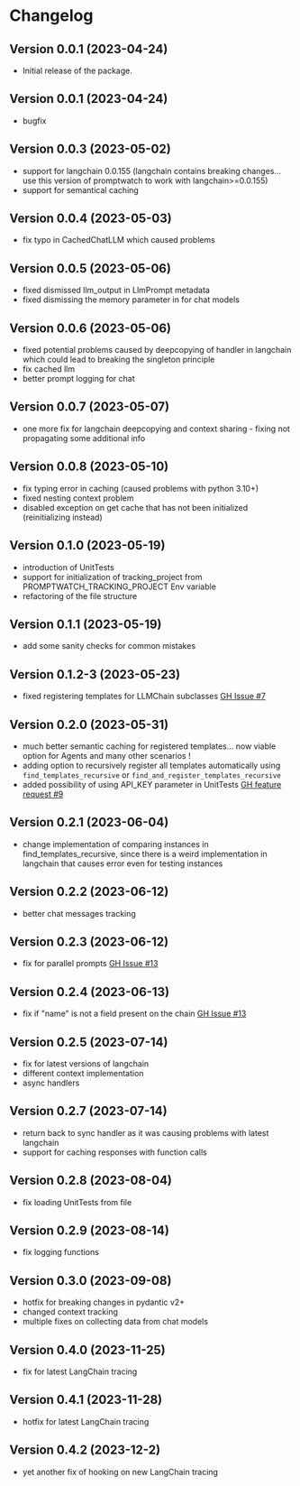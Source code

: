 # Changelog

## Version 0.0.1 (2023-04-24)

- Initial release of the package.

##  Version 0.0.1 (2023-04-24)
- bugfix

##  Version 0.0.3 (2023-05-02)
- support for langchain 0.0.155 (langchain contains breaking changes... use this version of promptwatch to work with langchain>=0.0.155)
- support for semantical caching

##  Version 0.0.4 (2023-05-03)
- fix typo in CachedChatLLM which caused problems

##  Version 0.0.5 (2023-05-06)
- fixed dismissed llm_output in LlmPrompt metadata
- fixed dismissing the memory parameter in for chat models

##  Version 0.0.6 (2023-05-06)
- fixed potential problems caused by deepcopying of handler in langchain which could lead to breaking the singleton principle
- fix cached llm
- better prompt logging for chat

##  Version 0.0.7 (2023-05-07)
- one more fix for langchain deepcopying and context sharing - fixing not propagating some additional info

##  Version 0.0.8 (2023-05-10)
- fix typing error in caching (caused problems with python 3.10+)
- fixed nesting context problem
- disabled exception on get cache that has not been initialized (reinitializing instead)

## Version 0.1.0 (2023-05-19)
- introduction of UnitTests
- support for initialization of tracking_project from PROMPTWATCH_TRACKING_PROJECT Env variable
- refactoring of the file structure

## Version 0.1.1 (2023-05-19)
- add some sanity checks for common mistakes

## Version 0.1.2-3 (2023-05-23)
- fixed registering templates for LLMChain subclasses [GH Issue #7](https://github.com/blip-solutions/promptwatch-client/issues/7)

## Version 0.2.0 (2023-05-31)
- much better semantic caching for registered templates... now viable option for Agents and many other scenarios !
- adding option to recursively register all templates automatically using `find_templates_recursive` or `find_and_register_templates_recursive` 
- added possibility of using API_KEY parameter in UnitTests [GH feature request #9](https://github.com/blip-solutions/promptwatch-client/issues/9)

## Version 0.2.1 (2023-06-04)
 - change implementation of comparing instances in find_templates_recursive, since there is a weird implementation in langchain that causes error even for testing instances

## Version 0.2.2 (2023-06-12)
- better chat messages tracking

## Version 0.2.3 (2023-06-12)
- fix for parallel prompts [GH Issue #13](https://github.com/blip-solutions/promptwatch-client/issues/13)

## Version 0.2.4 (2023-06-13)
- fix if "name" is not a field present on the chain [GH Issue #13](https://github.com/blip-solutions/promptwatch-client/issues/13)

## Version 0.2.5 (2023-07-14)
- fix for latest versions of langchain
- different context implementation
- async handlers

## Version 0.2.7 (2023-07-14)
- return back to sync handler as it was causing problems with latest langchain
- support for caching responses with function calls

## Version 0.2.8 (2023-08-04)
- fix loading UnitTests from file

## Version 0.2.9 (2023-08-14)
- fix logging functions

## Version 0.3.0 (2023-09-08)
- hotfix for breaking changes in pydantic v2+
- changed context tracking
- multiple fixes on collecting data from chat models

## Version 0.4.0 (2023-11-25)
- fix for latest LangChain tracing

## Version 0.4.1 (2023-11-28)
- hotfix for latest LangChain tracing

## Version 0.4.2 (2023-12-2)
- yet another fix of hooking on new LangChain tracing